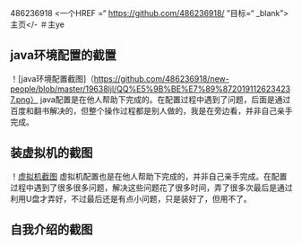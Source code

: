 486236918 <一个HREF =“ https://github.com/486236918/ ”目标=“ _blank”>主页</-
＃主ye
## java环境配置的截置
！[java环境配置截图]（https://github.com/486236918/new-people/blob/master/19638ljl/QQ%E5%9B%BE%E7%89%8720191126234237.png）
java配置是在他人帮助下完成的。在配置过程中遇到了问题，后面是通过百度和翻书解决的，但整个操作过程都是别人做的，我是在旁边看，并非自己亲手完成。
## 装虚拟机的截图
！[虚拟机截图](https://github.com/486236918/new-people/blob/master/19638ljl/QQ%E5%9B%BE%E7%89%8720191126220133.png)
虚拟机配置也是在他人帮助下完成的，并非自己亲手完成。在配置过程中遇到了很多很多问题，解决这些问题花了很多时间，弄了很多次最后是通过利用U盘才弄好，不过最后还是有点小问题，只是装好了，但用不了。
## 自我介绍的截图


